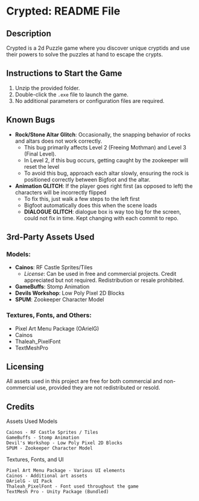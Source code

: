 # Crypted: README File

## Description
Crypted is a 2d Puzzle game where you discover unique cryptids and use their powers to solve the puzzles at hand to escape the crypts.

## Instructions to Start the Game
1. Unzip the provided folder.
2. Double-click the `.exe` file to launch the game.
3. No additional parameters or configuration files are required.

## Known Bugs
- **Rock/Stone Altar Glitch**: Occasionally, the snapping behavior of rocks and altars does not work correctly.
  - This bug primarily affects Level 2 (Freeing Mothman) and Level 3 (Final Level).
  - In Level 2, if this bug occurs, getting caught by the zookeeper will reset the level
  - To avoid this bug, approach each altar slowly, ensuring the rock is positioned correctly between Bigfoot and the altar.
- **Animation GLITCH**: If the player goes right first (as opposed to left) the characters will be incorrectly flipped
  - To fix this, just walk a few steps to the left first
  - Bigfoot automatically does this when the scene loads
  - **DIALOGUE GLITCH**: dialogue box is way too big for the screen, could  not fix in time. Kept changing with each commit to repo.

## 3rd-Party Assets Used
### Models:
- **Cainos**: RF Castle Sprites/Tiles
  - *License*: Can be used in free and commercial projects. Credit appreciated but not required. Redistribution or resale prohibited.
- **GameBuffs**: Stomp Animation
- **Devils Workshop**: Low Poly Pixel 2D Blocks
- **SPUM**: Zookeeper Character Model

### Textures, Fonts, and Others:
- Pixel Art Menu Package (OArielG)
- Cainos
- Thaleah_PixelFont
- TextMeshPro

## Licensing
All assets used in this project are free for both commercial and non-commercial use, provided they are not redistributed or resold.

## Credits

Assets Used
Models

    Cainos - RF Castle Sprites / Tiles
    GameBuffs - Stomp Animation
    Devil's Workshop - Low Poly Pixel 2D Blocks
    SPUM - Zookeeper Character Model

Textures, Fonts, and UI

    Pixel Art Menu Package - Various UI elements
    Cainos - Additional art assets
    OArielG - UI Pack
    Thaleah_PixelFont - Font used throughout the game
    TextMesh Pro - Unity Package (Bundled)
